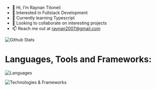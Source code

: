 - 👋 Hi, I’m Raynan Titoneli
- 👀 Interested in Fullstack Development
- 🌱 Currently learning Typescript
- 💞️ Looking to collaborate on interesting projects
- 📫 Reach me out at raynan2007@gmail.com

![Github Stats](https://github-readme-stats.vercel.app/api?username=tiktoneli&show_icons=true&hide_border=true)

<h1 align="left">Languages, Tools and Frameworks:</h1>

![Languages](https://skillicons.dev/icons?i=html,css,js,ts,git,bootstrap)

![Technologies & Frameworks](https://skillicons.dev/icons?i=react,tailwind,nodejs,figma,postgres,java)
